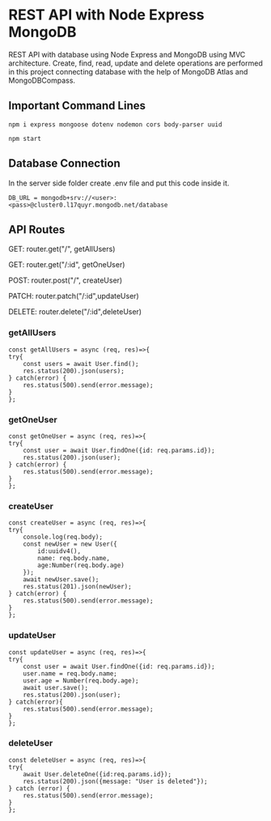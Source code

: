 # REST API with Node Express MongoDB

REST API with database using Node Express and MongoDB using MVC architecture. Create, find, read, update and delete operations are performed in this project connecting database with the help of MongoDB Atlas and MongoDBCompass.

## Important Command Lines
`npm i express mongoose dotenv nodemon cors body-parser uuid`

`npm start`

## Database Connection
In the server side folder create .env file and put this code inside it.

`DB_URL = mongodb+srv://<user>:<pass>@cluster0.l17quyr.mongodb.net/database`

## API Routes
GET: router.get("/", getAllUsers)

GET: router.get("/:id", getOneUser)

POST: router.post("/", createUser)

PATCH: router.patch("/:id",updateUser)

DELETE: router.delete("/:id",deleteUser)

### getAllUsers
    const getAllUsers = async (req, res)=>{
    try{
        const users = await User.find();
        res.status(200).json(users);
    } catch(error) {
        res.status(500).send(error.message);
    }
    };

### getOneUser
    const getOneUser = async (req, res)=>{
    try{
        const user = await User.findOne({id: req.params.id});
        res.status(200).json(user);
    } catch(error) {
        res.status(500).send(error.message);
    }
    };

### createUser
    const createUser = async (req, res)=>{
    try{
        console.log(req.body);
        const newUser = new User({
            id:uuidv4(),
            name: req.body.name,
            age:Number(req.body.age)
        });
        await newUser.save();
        res.status(201).json(newUser);
    } catch(error) {
        res.status(500).send(error.message);
    }
    };
    
### updateUser
    const updateUser = async (req, res)=>{
    try{
        const user = await User.findOne({id: req.params.id});
        user.name = req.body.name;
        user.age = Number(req.body.age);
        await user.save();
        res.status(200).json(user);
    } catch(error){
        res.status(500).send(error.message);
    }
    };
    
### deleteUser
    const deleteUser = async (req, res)=>{
    try{
        await User.deleteOne({id:req.params.id});
        res.status(200).json({message: "User is deleted"});
    } catch (error) {
        res.status(500).send(error.message);
    }
    };
